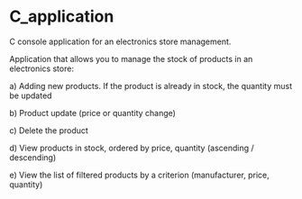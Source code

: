 # C_application
C console  application for an electronics store management.

  Application that allows you to manage the stock of products in an electronics store:

a) Adding new products. If the product is already in stock, the quantity must be updated

b) Product update (price or quantity change)

c) Delete the product

d) View products in stock, ordered by price, quantity (ascending / descending)

e) View the list of filtered products by a criterion (manufacturer, price, quantity) 
